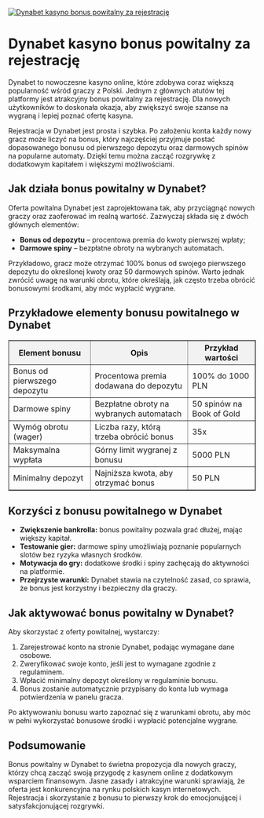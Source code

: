 [![Dynabet kasyno bonus powitalny za rejestrację](https://123-caf.pages.dev/gitsignup.png)](https://vrmoo.ru/Bt82HjjY)

<h1>Dynabet kasyno bonus powitalny za rejestrację</h1> <p>Dynabet to nowoczesne kasyno online, które zdobywa coraz większą popularność wśród graczy z Polski. Jednym z głównych atutów tej platformy jest atrakcyjny bonus powitalny za rejestrację. Dla nowych użytkowników to doskonała okazja, aby zwiększyć swoje szanse na wygraną i lepiej poznać ofertę kasyna.</p> <p>Rejestracja w Dynabet jest prosta i szybka. Po założeniu konta każdy nowy gracz może liczyć na bonus, który najczęściej przyjmuje postać dopasowanego bonusu od pierwszego depozytu oraz darmowych spinów na popularne automaty. Dzięki temu można zacząć rozgrywkę z dodatkowym kapitałem i większymi możliwościami.</p> <h2>Jak działa bonus powitalny w Dynabet?</h2> <p>Oferta powitalna Dynabet jest zaprojektowana tak, aby przyciągnąć nowych graczy oraz zaoferować im realną wartość. Zazwyczaj składa się z dwóch głównych elementów:</p> <ul>   <li><strong>Bonus od depozytu</strong> – procentowa premia do kwoty pierwszej wpłaty;</li>   <li><strong>Darmowe spiny</strong> – bezpłatne obroty na wybranych automatach.</li> </ul> <p>Przykładowo, gracz może otrzymać 100% bonus od swojego pierwszego depozytu do określonej kwoty oraz 50 darmowych spinów. Warto jednak zwrócić uwagę na warunki obrotu, które określają, jak często trzeba obrócić bonusowymi środkami, aby móc wypłacić wygrane.</p> <h2>Przykładowe elementy bonusu powitalnego w Dynabet</h2> <table border="1" cellpadding="8" cellspacing="0" style="border-collapse: collapse; width: 100%; max-width: 600px;">   <thead>     <tr style="background-color: #f2f2f2;">       <th>Element bonusu</th>       <th>Opis</th>       <th>Przykład wartości</th>     </tr>   </thead>   <tbody>     <tr>       <td>Bonus od pierwszego depozytu</td>       <td>Procentowa premia dodawana do depozytu</td>       <td>100% do 1000 PLN</td>     </tr>     <tr>       <td>Darmowe spiny</td>       <td>Bezpłatne obroty na wybranych automatach</td>       <td>50 spinów na Book of Gold</td>     </tr>     <tr>       <td>Wymóg obrotu (wager)</td>       <td>Liczba razy, którą trzeba obrócić bonus</td>       <td>35x</td>     </tr>     <tr>       <td>Maksymalna wypłata</td>       <td>Górny limit wygranej z bonusu</td>       <td>5000 PLN</td>     </tr>     <tr>       <td>Minimalny depozyt</td>       <td>Najniższa kwota, aby otrzymać bonus</td>       <td>50 PLN</td>     </tr>   </tbody> </table> <h2>Korzyści z bonusu powitalnego w Dynabet</h2> <ul>   <li><strong>Zwiększenie bankrolla:</strong> bonus powitalny pozwala grać dłużej, mając większy kapitał.</li>   <li><strong>Testowanie gier:</strong> darmowe spiny umożliwiają poznanie popularnych slotów bez ryzyka własnych środków.</li>   <li><strong>Motywacja do gry:</strong> dodatkowe środki i spiny zachęcają do aktywności na platformie.</li>   <li><strong>Przejrzyste warunki:</strong> Dynabet stawia na czytelność zasad, co sprawia, że bonus jest korzystny i bezpieczny dla graczy.</li> </ul> <h2>Jak aktywować bonus powitalny w Dynabet?</h2> <p>Aby skorzystać z oferty powitalnej, wystarczy:</p> <ol>   <li>Zarejestrować konto na stronie Dynabet, podając wymagane dane osobowe.</li>   <li>Zweryfikować swoje konto, jeśli jest to wymagane zgodnie z regulaminem.</li>   <li>Wpłacić minimalny depozyt określony w regulaminie bonusu.</li>   <li>Bonus zostanie automatycznie przypisany do konta lub wymaga potwierdzenia w panelu gracza.</li> </ol> <p>Po aktywowaniu bonusu warto zapoznać się z warunkami obrotu, aby móc w pełni wykorzystać bonusowe środki i wypłacić potencjalne wygrane.</p> <h2>Podsumowanie</h2> <p>Bonus powitalny w Dynabet to świetna propozycja dla nowych graczy, którzy chcą zacząć swoją przygodę z kasynem online z dodatkowym wsparciem finansowym. Jasne zasady i atrakcyjne warunki sprawiają, że oferta jest konkurencyjna na rynku polskich kasyn internetowych. Rejestracja i skorzystanie z bonusu to pierwszy krok do emocjonującej i satysfakcjonującej rozgrywki.</p>